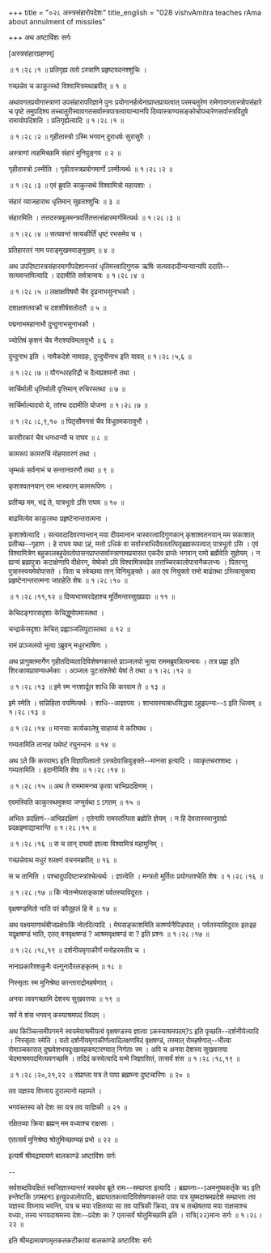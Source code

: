 +++
title = "०२८ अस्त्रसंहारोपदेशः"
title_english = "028 vishvAmitra teaches rAma about annulment of missiles"

+++
अथ अष्टाविंशः सर्गः  

\[अस्त्रसंहारग्रहणम्\]  

 ॥ १।२८।१ ॥ प्रतिगृह्य ततो ऽस्त्राणि प्रहृष्टवदनश्शुचिः ।  

गच्छन्नेव च काकुत्स्थो विश्वामित्रमथाब्रवीत्  ॥  १  ॥   

अथावगतप्रयोगास्त्राणां उपसंहारापरिज्ञाने पुनः प्रयोगानर्हत्वेनाप्राप्तप्रायत्वात् परमचतुरेण रामेणावगतास्त्रोपसंहारे च पृष्टे तमुपदिश्य तच्चातुरीस्वावगतसर्वास्त्रपात्रत्वायान्यानपि दिव्यास्त्राण्यसङ्कोचोपचारेणसर्वास्त्रविदुषे रामायोपदिशति । प्रतिगृह्येत्यादि ॥ १।२८।१ ॥   

 ॥ १।२८।२ ॥ गृहीतास्त्रो ऽस्मि भगवन् दुराधर्षः सुरासुरैः ।  

अस्त्राणां त्वहमिच्छामि संहारं मुनिपुङ्गव  ॥  २  ॥   

गृहीतास्त्रो ऽस्मीति । गृहीतास्त्रप्रयोगमार्गो ऽस्मीत्यर्थः ॥ १।२८।२ ॥   

 ॥ १।२८।३ ॥ एवं ब्रुवति काकुत्सथे विश्वामित्रो महायशाः ।  

संहारं व्याजहाराथ धृतिमान् सुव्रतश्शुचिः  ॥  ३  ॥   

संहारमिति । तत्तदस्त्रमूलमन्त्रवर्तितत्तत्संहारमार्गमित्यर्थः ॥ १।२८।३ ॥   

 ॥ १।२८।४ ॥ सत्यवन्तं सत्यकीर्तिं धृष्टं रभसमेव च ।  

प्रतिहारतरं नाम पराङ्मुखमवाङ्मुखम्  ॥  ४  ॥   

अथ उपदिष्टास्त्रसंहारमार्गोपदेशानन्तरं धृतिमत्त्वादिगुणक ऋषिः सत्यवदादीन्यन्यान्यपि ददाति--सत्यवन्तमित्यादि । ददामीति सर्वत्रान्वयः ॥ १।२८।४ ॥   

 ॥ १।२८।५ ॥ लक्षाक्षविषमौ चैव दृढनाभसुनाभकौ ।  

दशाक्षशतवक्रौ च दशशीर्षशतोदरौ  ॥  ५  ॥   

पद्मनाभमहानाभौ दुन्दुनाभसुनाभकौ ।  

ज्योतिषं कृशनं चैव नैराश्यविमलावुभौ  ॥  ६  ॥   

दुन्दुनाभ इति । नामैकदेशे नामग्रहः, दुन्दुभीनाभ इति यावत् ॥ १।२८।५,६ ॥   

 ॥ १।२८।७ ॥ यौगन्धरहरिद्रौ च दैत्यप्रशमनौ तथा ।  

सार्चिर्माली धृतिर्माली वृत्तिमान् रुचिरस्तथा  ॥  ७  ॥   

सार्चिर्माल्यादयो ये, तांश्च ददामीति योजना ॥ १।२८।७ ॥   

 ॥ १।२८।८,९,१० ॥ पितृसौमनसं चैव विधूतमकरावुभौ ।  

करवीरकरं चैव धनधान्यौ च राघव  ॥  ८  ॥   

कामरूपं कामरुचिं मोहमावरणं तथा ।  

जृम्भकं सर्वनाभं च सन्तानवरणौ तथा  ॥  ९  ॥   

कृशाश्वतनयान् राम भास्वरान् कामरूपिणः ।  

प्रतीच्छ मम, भद्रं ते, पात्रभूतो ऽसि राघव  ॥  १०  ॥   

बाढमित्येव काकुत्स्थः प्रहृष्टेनान्तरात्मना ।  

कृशाश्वेत्यादि । सत्यवदादिवरणान्तान् मया दीयमानान भास्वरत्वादिगुणकान् कृशाश्वतनयान् मम सकाशात् प्रतीच्छ--गृहाण । हे राघव यथा ऽहं, मत्तो ऽधिकं वा सर्वास्त्राधिदैवततत्पितृब्रह्मरूपत्वात् पात्रभूतो ऽसि । एवं विश्वामित्रेण बहुकालबहुदेवतोपासनप्राप्तसर्वास्त्राणामप्रयासत एकदैव प्राप्तेः भगवान् रामो ब्रह्मैवेति सुज्ञेयम् । न ह्यन्यं ब्रह्मपुत्राः कटाक्षेणापि वीक्षेरन्, येष्वेको ऽपि विश्वामित्रवदेव तत्तच्चिरकालोपासनैकलभ्यः । पितरन्तु पुत्रास्स्वयमेवोपासते । पिता च स्वेच्छया तान् विनियुङ्क्ते । अत एव नियुक्तो रामो बाढंतथा ऽस्त्वित्युक्त्वा प्रहृष्टेनान्तरात्मना जग्राहेति शेषः ॥ १।२८।१० ॥   

 ॥ १।२८।११,१२ ॥ दिव्यभास्वरदेहाश्च मूर्तिमन्तस्सुखप्रदाः  ॥  ११  ॥   

केचिदङ्गारसदृशाः केचिद्धूमोपमास्तथा ।  

चन्द्रार्कसदृशाः केचित् प्रह्वाञ्जलिपुटास्तथा  ॥  १२  ॥   

रामं प्राञ्जलयो भूत्वा ऽब्रुवन् मधुरभाषिणः ।  

अथ प्रागुक्तमार्गेण गृहीतदिव्यतादिविशेषणकास्ते प्राञ्जलयो भूत्वा राममब्रुवन्नित्यन्वयः । तत्र प्रह्वा इति शिरःकायप्रावण्यधर्मकाः । अञ्जलः पुटःसंश्लेषो येषां ते तथा ॥ १।२८।१२ ॥   

 ॥ १।२८।१३ ॥ इमे स्म नरशार्दूल शाधि किं करवाम ते  ॥  १३  ॥   

इमे स्मेति । सन्निहिता वयमित्यर्थः । शाधि--आज्ञापय । शाभावस्याबाधसिद्ध्या ऽहुझल्भ्यः--ऽ इति धित्वम् ॥ १।२८।१३ ॥   

 ॥ १।२८।१४ ॥ मानसाः कार्यकालेषु साहाय्यं मे करिष्यथ ।  

गम्यतामिति तानाह यथेष्टं रघुनन्दनः  ॥  १४  ॥   

अथ ऽते किं करवामऽ इति विज्ञापितवतो ऽस्त्रदेवान्नियुङ्क्ते--मानसा इत्यादि । व्याकृतचरश्शब्दः । गम्यतामिति । इदानीमिति शेषः ॥ १।२८।१४ ॥   

 ॥ १।२८।१५ ॥ अथ ते राममामन्त्र्य कृत्वा चाभिप्रदक्षिणम् ।  

एवमस्विति काकुत्स्थमुक्त्वा जग्मुर्यथा ऽ ऽगतम्  ॥  १५  ॥   

अभितः प्रदक्षिणं--अभिप्रदक्षिणं । एतेनापि रामस्तत्पिता ब्रह्मेति ज्ञेयम् । न हि देवतास्स्वानुग्राह्ये प्रदक्षइमाद्याचरन्ति ॥ १।२८।१५ ॥   

 ॥ १।२८।१६ ॥ स च तान् राघवो ज्ञात्वा विश्वामित्रं महामुनिम् ।  

गच्छन्नेवाथ मधुरं श्लक्ष्णं वचनमब्रवीत्  ॥  १६  ॥   

स च तानिति । पश्चादुपदिष्टास्त्रांश्चेत्यर्थः । ज्ञात्वेति । मन्त्रतो मूर्तितः प्रयोगतश्चेति शेषः ॥ १।२८।१६ ॥   

 ॥ १।२८।१७ ॥ किं न्वेतन्मेघसङ्काशं पर्वतस्याविदूरतः ।  

वृक्षषण्डमितो भाति परं कौतूहलं हि मे  ॥  १७  ॥   

अथ वक्ष्यमाणार्थबीजप्रक्षेपःकिं न्वेतदित्यादि । मेघसङ्काशमिति कार्ष्ण्यनैपिड्यात् । पर्वतस्याविदूरतः इतःइह यद्वृक्षषण्डं भाति, एतत् वनवृक्षषण्डं ? आश्रमवृक्षषण्डं वा ? इति प्रश्नः ॥ १।२८।१७ ॥   

 ॥ १।२८।१८,१९ ॥ दर्शनीयमृगाकीर्णं मनोहरमतीव च ।  

नानाप्रकारैश्शकुनैः वल्गुनादैरलङ्कृतम्  ॥  १८  ॥   

निस्सृताः स्म मुनिश्रेष्ठ कान्ताराद्रोमहर्षणात् ।  

अनया त्ववगच्छामि देशस्य सुखवत्तया  ॥  १९  ॥   

सर्वं मे शंस भगवन् कस्याश्रमपदं त्विदम् ।  

अथ किञ्चित्समीपगमने स्वयमेवाश्रमीयत्वं वृक्षषण्डस्य ज्ञात्वा ऽकस्याश्रमपदम्?ऽ इति पृच्छति--दर्शनीयेत्यादि । निस्सृताः स्मेति । यतो दर्शनीयमृगाकीर्णत्वादिलक्षणमिदं वृक्षषण्डं, तस्मात् रोमहर्षणात्--भीत्या रोमाञ्चकारात् दुष्प्रवेशभयदुःखावहकष्टारण्यात् निर्गताः स्म । अपि च अनया देशस्य सुखवत्तया चेदमाश्रमपदमित्यवगच्छमि । तदिदं कस्येत्यादि यन्मे जिज्ञासितं, तत्सर्वं शंस ॥ १।२८।१८,१९ ॥   

 ॥ १।२८।२०,२१,२२ ॥ संप्राप्ता यत्र ते पापा ब्रह्मघ्ना दुष्टचारिणः  ॥  २०  ॥   

तव यज्ञस्य विघ्नाय दुरात्मानो महामते ।  

भगवंस्तस्य को देशः सा यत्र तव याज्ञिकी  ॥  २१  ॥   

रक्षितव्या क्रिया ब्रह्मन् मम वध्याश्च राक्षसाः ।  

एतत्सर्वं मुनिश्रेष्ठ श्रोतुमिच्छाम्यहं प्रभो  ॥  २२  ॥   

इत्यार्षे श्रीमद्रामायणे बालकाण्डे अष्टाविंशः सर्गः  

--  

सर्वशब्दविवक्षितं स्वजिज्ञास्यान्तरं स्वयमेव ब्रूते रामः--सम्प्राप्ता इत्यादि । ब्रह्मघ्नाः--ऽअमनुष्यकर्तृके चऽ इति हन्तेष्टकि ऽगमहनऽ इत्युपधालोपादिः, ब्रह्मघातकत्वादिविशेषणकास्ते पापाः यत्र युष्मदाश्रमप्रदेशे सम्प्राप्ताः तव यज्ञस्य विघ्नाय भवन्ति, यत्र च मया रक्षितव्या सा तव यात्रिकी क्रिया, यत्र च तच्छेषतया मया राक्षसाश्च वध्याः, तस्य भगवदाश्रमस्य देशः--प्रदेशः कः ? एतत्सर्वं श्रोतुमिच्छामि इति । रात्रि(२२)मानः सर्गः ॥ १।२८।२२ ॥   

इति श्रीमद्रामायणामृतकतकटीकायां बालकाण्डे अष्टाविंशः सर्गः  

  

